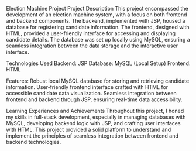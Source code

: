 Election Machine Project
Project Description
This project encompassed the development of an election machine system, with a focus on both frontend and backend components. The backend, implemented with JSP, housed a database for registering candidate information. The frontend, designed with HTML, provided a user-friendly interface for accessing and displaying candidate details. The database was set up locally using MySQL, ensuring a seamless integration between the data storage and the interactive user interface.

Technologies Used
Backend: JSP
Database: MySQL (Local Setup)
Frontend: HTML

Features:
Robust local MySQL database for storing and retrieving candidate information.
User-friendly frontend interface crafted with HTML for accessible candidate data visualization.
Seamless integration between frontend and backend through JSP, ensuring real-time data accessibility.

Learning Experiences and Achievements
Throughout this project, I honed my skills in full-stack development, especially in managing databases with MySQL, developing backend logic with JSP, and crafting user interfaces with HTML. This project provided a solid platform to understand and implement the principles of seamless integration between frontend and backend technologies.

